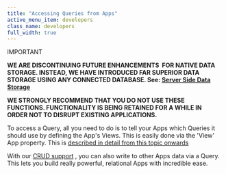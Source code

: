 ```yaml
---
title: "Accessing Queries from Apps"
active_menu_item: developers
class_name: developers
full_width: true
---
```



IMPORTANT

**WE ARE DISCONTINUING FUTURE ENHANCEMENTS  FOR NATIVE DATA STORAGE. INSTEAD, WE HAVE INTRODUCED FAR SUPERIOR DATA STORAGE USING ANY CONNECTED DATABASE. See: [Server Side Data Storage](../../../data-storage/server-side-data-storage/)**

**WE STRONGLY RECOMMEND THAT YOU DO NOT USE THESE FUNCTIONS. FUNCTIONALITY IS BEING RETAINED FOR A WHILE IN ORDER NOT TO DISRUPT EXISTING APPLICATIONS.**

To access a Query, all you need to do is to tell your Apps which Queries it should use by defining the App's Views. This is easily done via the 'View' App property. This is [described in detail from this topic onwards](../data-integration,-reporting-dashboards/data-section-properties/configuring-the-app-to-access)

With our [CRUD support](../data-storage-management/crud-in-detail/) , you can also write to other Apps data via a Query. This lets you build really powerful, relational Apps with incredible ease.

